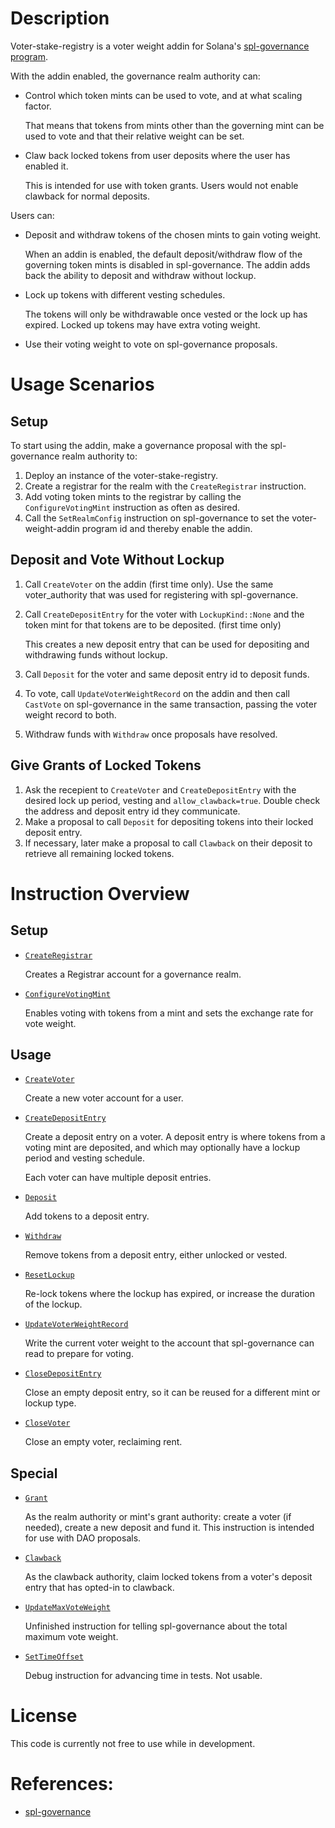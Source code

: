 # Description

Voter-stake-registry is a voter weight addin for Solana's
[spl-governance program](https://github.com/solana-labs/solana-program-library/tree/master/governance).

With the addin enabled, the governance realm authority can:

- Control which token mints can be used to vote, and at what scaling factor.

  That means that tokens from mints other than the governing mint can be used
  to vote and that their relative weight can be set.

- Claw back locked tokens from user deposits where the user has enabled it.

  This is intended for use with token grants. Users would not enable clawback
  for normal deposits.

Users can:

- Deposit and withdraw tokens of the chosen mints to gain voting weight.

  When an addin is enabled, the default deposit/withdraw flow of the governing
  token mints is disabled in spl-governance. The addin adds back the ability
  to deposit and withdraw without lockup.

- Lock up tokens with different vesting schedules.

  The tokens will only be withdrawable once vested or the lock up has expired.
  Locked up tokens may have extra voting weight.

- Use their voting weight to vote on spl-governance proposals.


# Usage Scenarios

## Setup

To start using the addin, make a governance proposal with the spl-governance
realm authority to:
1. Deploy an instance of the voter-stake-registry.
2. Create a registrar for the realm with the `CreateRegistrar` instruction.
3. Add voting token mints to the registrar by calling the `ConfigureVotingMint`
   instruction as often as desired.
4. Call the `SetRealmConfig` instruction on spl-governance to set the
   voter-weight-addin program id and thereby enable the addin.

## Deposit and Vote Without Lockup

1. Call `CreateVoter` on the addin (first time only). Use the same
   voter_authority that was used for registering with spl-governance.
2. Call `CreateDepositEntry` for the voter with `LockupKind::None`
   and the token mint for that tokens are to be deposited. (first time only)

   This creates a new deposit entry that can be used for depositing and
   withdrawing funds without lockup.
3. Call `Deposit` for the voter and same deposit entry id to deposit funds.
4. To vote, call `UpdateVoterWeightRecord` on the addin and then call `CastVote`
   on spl-governance in the same transaction, passing the voter weight record
   to both.
5. Withdraw funds with `Withdraw` once proposals have resolved.

## Give Grants of Locked Tokens

1. Ask the recepient to `CreateVoter` and `CreateDepositEntry` with the desired
   lock up period, vesting and `allow_clawback=true`. Double check the address
   and deposit entry id they communicate.
2. Make a proposal to call `Deposit` for depositing tokens into their locked
   deposit entry.
3. If necessary, later make a proposal to call `Clawback` on their deposit to
   retrieve all remaining locked tokens.

# Instruction Overview

## Setup

- [`CreateRegistrar`](programs/voter-stake-registry/src/instructions/create_registrar.rs)

  Creates a Registrar account for a governance realm.

- [`ConfigureVotingMint`](programs/voter-stake-registry/src/instructions/configure_voting_mint.rs)

  Enables voting with tokens from a mint and sets the exchange rate for vote weight.

## Usage

- [`CreateVoter`](programs/voter-stake-registry/src/instructions/create_voter.rs)

  Create a new voter account for a user.

- [`CreateDepositEntry`](programs/voter-stake-registry/src/instructions/create_deposit_entry.rs)

  Create a deposit entry on a voter. A deposit entry is where tokens from a voting mint
  are deposited, and which may optionally have a lockup period and vesting schedule.

  Each voter can have multiple deposit entries.

- [`Deposit`](programs/voter-stake-registry/src/instructions/deposit.rs)

  Add tokens to a deposit entry.

- [`Withdraw`](programs/voter-stake-registry/src/instructions/withdraw.rs)

  Remove tokens from a deposit entry, either unlocked or vested.

- [`ResetLockup`](programs/voter-stake-registry/src/instructions/reset_lockup.rs)

  Re-lock tokens where the lockup has expired, or increase the duration of the lockup.

- [`UpdateVoterWeightRecord`](programs/voter-stake-registry/src/instructions/update_voter_weight_record.rs)

  Write the current voter weight to the account that spl-governance can read to
  prepare for voting.

- [`CloseDepositEntry`](programs/voter-stake-registry/src/instructions/close_deposit_entry.rs)

  Close an empty deposit entry, so it can be reused for a different mint or lockup type.

- [`CloseVoter`](programs/voter-stake-registry/src/instructions/close_voter.rs)

  Close an empty voter, reclaiming rent.

## Special

- [`Grant`](programs/voter-stake-registry/src/instructions/grant.rs)

  As the realm authority or mint's grant authority: create a voter (if needed), create a
  new deposit and fund it. This instruction is intended for use with DAO proposals.

- [`Clawback`](programs/voter-stake-registry/src/instructions/clawback.rs)

  As the clawback authority, claim locked tokens from a voter's deposit entry that
  has opted-in to clawback.

- [`UpdateMaxVoteWeight`](programs/voter-stake-registry/src/instructions/update_max_vote_weight.rs)

  Unfinished instruction for telling spl-governance about the total maximum vote weight.

- [`SetTimeOffset`](programs/voter-stake-registry/src/instructions/set_time_offset.rs)

  Debug instruction for advancing time in tests. Not usable.


# License

This code is currently not free to use while in development.


# References:
* [spl-governance](https://github.com/solana-labs/solana-program-library/tree/master/governance)
